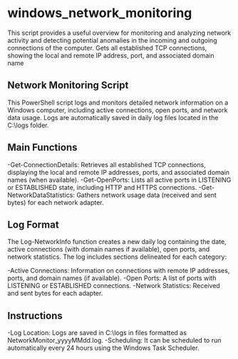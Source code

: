 # windows_network_monitoring
This script provides a useful overview for monitoring and analyzing network activity and detecting potential anomalies in the incoming and outgoing connections of the computer. Gets all established TCP connections, showing the local and remote IP address, port, and associated domain name

## Network Monitoring Script
This PowerShell script logs and monitors detailed network information on a Windows computer, including active connections, open ports, and network data usage. Logs are automatically saved in daily log files located in the C:\logs folder.

## Main Functions
-Get-ConnectionDetails: Retrieves all established TCP connections, displaying the local and remote IP addresses, ports, and associated domain names (when available).
-Get-OpenPorts: Lists all active ports in LISTENING or ESTABLISHED state, including HTTP and HTTPS connections.
-Get-NetworkDataStatistics: Gathers network usage data (received and sent bytes) for each network adapter.

## Log Format
The Log-NetworkInfo function creates a new daily log containing the date, active connections (with domain names if available), open ports, and network statistics. The log includes sections delineated for each category:

-Active Connections: Information on connections with remote IP addresses, ports, and domain names (if available).
-Open Ports: A list of ports with LISTENING or ESTABLISHED connections.
-Network Statistics: Received and sent bytes for each adapter.

## Instructions
-Log Location: Logs are saved in C:\logs in files formatted as NetworkMonitor_yyyyMMdd.log.
-Scheduling: It can be scheduled to run automatically every 24 hours using the Windows Task Scheduler.

